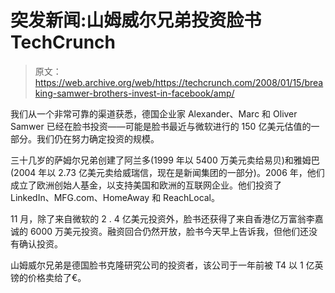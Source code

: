 # 突发新闻:山姆威尔兄弟投资脸书 TechCrunch

> 原文：<https://web.archive.org/web/https://techcrunch.com/2008/01/15/breaking-samwer-brothers-invest-in-facebook/amp/>

我们从一个非常可靠的渠道获悉，德国企业家 Alexander、Marc 和 Oliver Samwer 已经在脸书投资——可能是脸书最近与微软进行的 150 亿美元估值的一部分。我们仍在努力确定投资的规模。

三十几岁的萨姆尔兄弟创建了阿兰多(1999 年以 5400 万美元卖给易贝)和雅姆巴(2004 年以 2.73 亿美元卖给威瑞信，现在是新闻集团的一部分)。2006 年，他们成立了欧洲创始人基金，以支持美国和欧洲的互联网企业。他们投资了 LinkedIn、MFG.com、HomeAway 和 ReachLocal。

11 月，除了来自微软的 2 . 4 亿美元投资外，脸书还获得了来自香港亿万富翁李嘉诚的 6000 万美元投资。融资回合仍然开放，脸书今天早上告诉我，但他们还没有确认投资。

山姆威尔兄弟是德国脸书克隆研究公司的投资者，该公司于一年前被 T4 以 1 亿英镑的价格卖给了€。

<amp-analytics data-credentials="include" class="i-amphtml-layout-fixed i-amphtml-layout-size-defined" i-amphtml-layout="fixed"></amp-analytics>